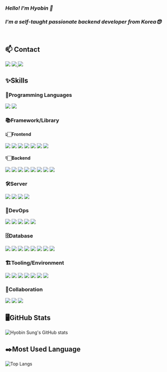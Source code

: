 ### *Hello! I'm Hyobin 👋*
### *I'm a self-taught passionate backend developer from Korea😎*
</br>

## 📫 Contact
<img src="https://img.shields.io/badge/📞 010--2153--6169-brightgreen?style=flat-square&logo=" /> <a href="https://hellmir.tistory.com" style="display: inline" target="_blank">
    <img src="https://img.shields.io/badge/Blog-000000?style=flat-square&logo=tistory&logoColor=white" />
</a>
<a href="mailto:hellmir610@gmail.com" style="display: inline" target="_blank">
    <img src="https://img.shields.io/badge/Mail-EA4335?style=flat-square&logo=gmail&logoColor=white" />
</a>

## ✨Skills

### 💬Programming Languages
<img src="https://img.shields.io/badge/Java-00629B?style=for-the-badge&logo=openjdk&logoColor=white"> <img src="https://img.shields.io/badge/JavaScript-F7DF1E?style=for-the-badge&logo=javascript&logoColor=black">
</br>

### 📚Framework/Library

#### 👆🏻Frontend
<img src="https://img.shields.io/badge/React-61DAFB?style=for-the-badge&logo=React&logoColor=black"> <img src="https://img.shields.io/badge/Vite-646CFF?style=for-the-badge&logo=vite&logoColor=white">
<img src="https://img.shields.io/badge/Bootstrap-563D7C?style=for-the-badge&logo=bootstrap&logoColor=white">
<img src="https://img.shields.io/badge/jQuery-0769AD?style=for-the-badge&logo=jquery&logoColor=white">
<img src="https://img.shields.io/badge/JSP-212121?style=for-the-badge&logo=pagekit&logoColor=white">
<img src="https://img.shields.io/badge/Thymeleaf-005F0F?style=for-the-badge&logo=thymeleaf&logoColor=white">
<img src="https://img.shields.io/badge/Swing-000000?style=for-the-badge&logo=openjdk&logoColor=white">
</br>

#### 👇🏻Backend
<img src="https://img.shields.io/badge/Spring MVC-6DB33F?style=for-the-badge&logo=spring&logoColor=white"> <img src="https://img.shields.io/badge/Spring_Boot-6DB33F?style=for-the-badge&logo=springboot&logoColor=white"/>
<img src="https://img.shields.io/badge/Spring_Batch-6DB33F?style=for-the-badge&logo=databricks&logoColor=white"/>
<img src="https://img.shields.io/badge/Spring_Security-6DB33F?style=for-the-badge&logo=springsecurity&logoColor=white"/>
<img src="https://img.shields.io/badge/MyBatis-EF5734?style=for-the-badge&logo=bower&logoColor=white"/>
<img src="https://img.shields.io/badge/JPA-59666C?style=for-the-badge&logo=hibernate&logoColor=white"/>
<img src="https://img.shields.io/badge/Socket_IO-010101?style=for-the-badge&logo=socket.io&logoColor=white"/>
<img src="https://img.shields.io/badge/JUnit5-25A162?style=for-the-badge&logo=junit5&logoColor=white"/>
</br>

### 🛠️Server
<img src="https://img.shields.io/badge/AWS EC2-FF9900?style=for-the-badge&logo=amazonec2&logoColor=white"> <img src="https://img.shields.io/badge/AWS RDS-527FFF?style=for-the-badge&logo=amazonrds&logoColor=white">
<img src="https://img.shields.io/badge/AWS S3-569A31?style=for-the-badge&logo=amazons3&logoColor=white">
<img src="https://img.shields.io/badge/Tomcat-F8DC75?style=for-the-badge&logo=apachetomcat&logoColor=white">
</br>

### 🗼DevOps
<img src="https://img.shields.io/badge/Jenkins-D24939?style=for-the-badge&logo=jenkins&logoColor=white"> <img src="https://img.shields.io/badge/Docker-2496ED?style=for-the-badge&logo=docker&logoColor=white">
<img src="https://img.shields.io/badge/Docker_Compose-000000?style=for-the-badge&logo=docker&logoColor=white">
<img src="https://img.shields.io/badge/Vault-FFEC6E?style=for-the-badge&logo=vault&logoColor=white">
<img src="https://img.shields.io/badge/Kibana-005571?style=for-the-badge&logo=kibana&logoColor=white">
</br>

### 🗄️Database
<img src="https://img.shields.io/badge/H2-8D1F89?style=for-the-badge&logo=rxdb&logoColor=white"> <img src="https://img.shields.io/badge/SQLite-003B57?style=for-the-badge&logo=sqlite&logoColor=white">
<img src="https://img.shields.io/badge/Oracle-F80000?style=for-the-badge&logo=oracle&logoColor=white">
<img src="https://img.shields.io/badge/MySQL-4479A1?style=for-the-badge&logo=mysql&logoColor=white">
<img src="https://img.shields.io/badge/MariaDB-003545?style=for-the-badge&logo=mariadb&logoColor=white">
<img src="https://img.shields.io/badge/PostgreSQL-4169E1?style=for-the-badge&logo=postgresql&logoColor=white">
<img src="https://img.shields.io/badge/Redis-FF4438?style=for-the-badge&logo=redis&logoColor=white">
<img src="https://img.shields.io/badge/Elasticsearch-005571?style=for-the-badge&logo=elasticsearch&logoColor=white">
</br>

### 🏗️Tooling/Environment
<img src="https://img.shields.io/badge/EditPlus-4285F4.svg?style=for-the-badge&logo=pluscodes&logoColor=white"> <img src="https://img.shields.io/badge/Eclipse-2C2255?style=for-the-badge&logo=eclipse&logoColor=white">
<img src="https://img.shields.io/badge/IntelliJ_Idea-000020.svg?style=for-the-badge&logo=intellij-idea&logoColor=white">
<img src="https://img.shields.io/badge/VS_Code-2F80ED?style=for-the-badge&logo=vscodium&logoColor=white">
<img src="https://img.shields.io/badge/Vim-019733?style=for-the-badge&logo=vim&logoColor=white">
<img src="https://img.shields.io/badge/Ubuntu-E95420?style=for-the-badge&logo=ubuntu&logoColor=white">
<img src="https://img.shields.io/badge/Swagger-85EA2D?style=for-the-badge&logo=swagger&logoColor=white">
</br>

### 👫Collaboration
<img src="https://img.shields.io/badge/Slack-4A154B?style=for-the-badge&logo=slack&logoColor=white"> <img src="https://img.shields.io/badge/Notion-000000?style=for-the-badge&logo=notion&logoColor=white">
<img src="https://img.shields.io/badge/GitHub-100000?style=for-the-badge&logo=github&logoColor=white">

## 🖥️GitHub Stats
![Hyobin Sung's GitHub stats](https://github-readme-stats.vercel.app/api?username=hellmir&show_icons=true&theme=dark)

## ✒️Most Used Language
![Top Langs](https://github-readme-stats.vercel.app/api/top-langs/?username=hellmir&layout=compact&theme=dark)
